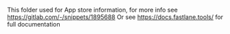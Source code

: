 This folder used for App store information, for more info see https://gitlab.com/-/snippets/1895688
Or see https://docs.fastlane.tools/ for full documentation